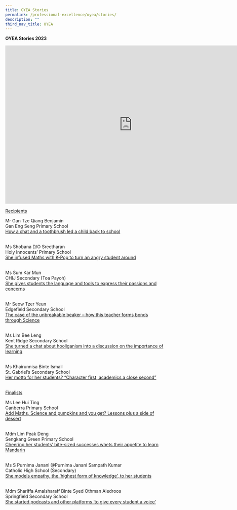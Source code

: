 ```yaml
---
title: OYEA Stories
permalink: /professional-excellence/oyea/stories/
description: ""
third_nav_title: OYEA
---
```

**OYEA Stories 2023**
<iframe allowfullscreen="" allow="accelerometer; autoplay; clipboard-write; encrypted-media; gyroscope; picture-in-picture; web-share" frameborder="0" title="YouTube video player" src="https://www.youtube.com/embed/Trhq8sjn4II" height="500" width="800"></iframe>

<u>Recipients</u><br>
	
Mr Gan Tze Qiang Benjamin<br>
Gan Eng Seng Primary School<br>
<a target="_blank" href="https://www.schoolbag.edu.sg/story/how-a-chat-and-a-toothbrush-led-a-child-back-to-school">How a chat and a toothbrush led a child back to school</a><br><br>

Ms Shobana D/O Sreetharan<br>
Holy Innocents’ Primary School<br>
<a target="_blank" href="https://www.schoolbag.edu.sg/story/she-infused-maths-with-k-pop-to-turn-an-angry-student-around"> She infused Maths with K-Pop to turn an angry student around</a><br><br>

Ms Sum Kar Mun<br>
CHIJ Secondary (Toa Payoh)<br>
<a target="_blank" href="https://www.schoolbag.edu.sg/story/she-gives-students-the-language-and-tools-to-express-their-passions-and-concerns"> She gives students the language and tools to express their passions and concerns</a><br><br>

Mr Seow Tzer Yeun<br>
Edgefield Secondary School<br>
<a target="_blank" href="https://www.schoolbag.edu.sg/story/the-case-of-the-unbreakable-beaker-how-this-teacher-forms-bonds-through-science"> The case of the unbreakable beaker – how this teacher forms bonds through Science</a> <br><br>


Ms Lim Bee Leng<br>
Kent Ridge Secondary School<br>
<a target="_blank" href="https://www.schoolbag.edu.sg/story/she-turned-a-chat-about-hooliganism-into-a-discussion-on-the-importance-of-learning"> She turned a chat about hooliganism into a discussion on the importance of learning </a><br><br>

Ms Khairunnisa Binte Ismail<br>
St. Gabriel’s Secondary School<br>
<a target="_blank" href="https://www.schoolbag.edu.sg/story/her-motto-for-her-students-character-first-academics-a-close-second"> Her motto for her students? “Character first, academics a close second”</a><br><br>

<u>Finalists</u><br>
	
Ms Lee Hui Ting<br>
Canberra Primary School<br>
<a target="_blank" href="https://www.schoolbag.edu.sg/story/add-maths-science-and-pumpkins-and-you-get-lessons-plus-a-side-of-dessert"> Add Maths, Science and pumpkins and you get? Lessons plus a side of dessert</a><br><br>

Mdm Lim Peak Deng<br>
Sengkang Green Primary School<br>
<a target="_blank" href="https://www.schoolbag.edu.sg/story/cheering-her-students-bite-sized-successes-whets-their-appetite-to-learn-mandarin">Cheering her students’ bite-sized successes whets their appetite to learn Mandarin</a><br><br>

Ms S Purnima Janani @Purnima Janani Sampath Kumar<br>
Catholic High School (Secondary)<br>
<a target="_blank" href="https://www.schoolbag.edu.sg/story/she-models-empathy-the-highest-form-of-knowledge-to-her-students">She models empathy, the ‘highest form of knowledge’, to her students</a><br><br>

Mdm Shariffa Amalsharaff Binte Syed Othman Aledroos<br>
Springfield Secondary School<br>
<a target="_blank" href="https://www.schoolbag.edu.sg/story/she-started-podcasts-and-other-platforms-to-give-every-student-a-voice"> She started podcasts and other platforms ‘to give every student a voice’</a><br><br>